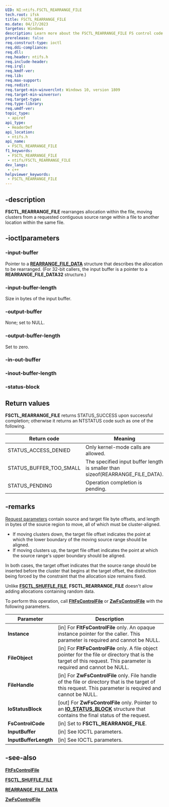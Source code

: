 ```yaml
---
UID: NI:ntifs.FSCTL_REARRANGE_FILE
tech.root: ifsk
title: FSCTL_REARRANGE_FILE
ms.date: 04/17/2023
targetos: Windows
description: Learn more about the FSCTL_REARRANGE_FILE FS control code.
prerelease: false
req.construct-type: ioctl
req.ddi-compliance: 
req.dll: 
req.header: ntifs.h
req.include-header: 
req.irql: 
req.kmdf-ver: 
req.lib: 
req.max-support: 
req.redist: 
req.target-min-winverclnt: Windows 10, version 1809
req.target-min-winversvr: 
req.target-type: 
req.type-library: 
req.umdf-ver: 
topic_type:
 - apiref
api_type:
 - HeaderDef
api_location:
 - ntifs.h
api_name:
 - FSCTL_REARRANGE_FILE
f1_keywords:
 - FSCTL_REARRANGE_FILE
 - ntifs/FSCTL_REARRANGE_FILE
dev_langs:
 - c++
helpviewer_keywords:
 - FSCTL_REARRANGE_FILE
---
```


## -description

**FSCTL_REARRANGE_FILE** rearranges allocation within the file, moving clusters from a requested contiguous source range within a file to another location within the same file.

## -ioctlparameters

### -input-buffer

Pointer to a [**REARRANGE_FILE_DATA**](ns-ntifs-rearrange_file_data.md) structure that describes the allocation to be rearranged. (For 32-bit callers, the input buffer is a pointer to a **REARRANGE_FILE_DATA32** structure.)

### -input-buffer-length

Size in bytes of the input buffer.

### -output-buffer

None; set to NULL.

### -output-buffer-length

Set to zero.

### -in-out-buffer

### -inout-buffer-length

### -status-block

## Return values

**FSCTL_REARRANGE_FILE** returns STATUS_SUCCESS upon successful completion; otherwise it returns an NTSTATUS code such as one of the following.

| Return code | Meaning |
| ----------- | ------- |
| STATUS_ACCESS_DENIED    | Only kernel-mode calls are allowed. |
| STATUS_BUFFER_TOO_SMALL | The specified input buffer length is smaller than sizeof(REARRANGE_FILE_DATA). |
| STATUS_PENDING          | Operation completion is pending. |

## -remarks

[Request parameters](ns-ntifs-rearrange_file_data.md) contain source and target file byte offsets, and length in bytes of the source region to move, all of which must be cluster-aligned.

* If moving clusters down, the target file offset indicates the point at which the lower boundary of the moving source range should be aligned.
* If moving clusters up, the target file offset indicates the point at which the source range's upper boundary should be aligned.

In both cases, the target offset indicates that the source range should be inserted before the cluster that begins at the target offset, the distinction being forced by the constraint that the allocation size remains fixed.

Unlike [**FSCTL_SHUFFLE_FILE**](ni-ntifs-fsctl_shuffle_file.md), **FSCTL_REARRANGE_FILE** doesn't allow adding allocations containing random data.

To perform this operation, call [**FltFsControlFile**](../fltkernel/nf-fltkernel-fltfscontrolfile.md) or [**ZwFsControlFile**](nf-ntifs-zwfscontrolfile.md) with the following parameters.

| Parameter | Description |
| --------- | ----------- |
| **Instance** | [in] For **FltFsControlFile** only. An opaque instance pointer for the caller. This parameter is required and cannot be NULL. |
| **FileObject** | [in] For **FltFsControlFile** only. A file object pointer for the file or directory that is the target of this request. This parameter is required and cannot be NULL. |
| **FileHandle** | [in] For **ZwFsControlFile** only. File handle of the file or directory that is the target of this request. This parameter is required and cannot be NULL. |
| **IoStatusBlock** | [out] For **ZwFsControlFile** only. Pointer to an [**IO_STATUS_BLOCK**](../wdm/ns-wdm-_io_status_block.md) structure that contains the final status of the request. |
| **FsControlCode** | [in] Set to **FSCTL_REARRANGE_FILE**. |
| **InputBuffer** | [in] See IOCTL parameters. |
| **InputBufferLength** | [in] See IOCTL parameters. |

## -see-also

[**FltFsControlFile**](../fltkernel/nf-fltkernel-fltfscontrolfile.md)

[**FSCTL_SHUFFLE_FILE**](ni-ntifs-fsctl_shuffle_file.md)

[**REARRANGE_FILE_DATA**](ns-ntifs-rearrange_file_data.md)

[**ZwFsControlFile**](nf-ntifs-zwfscontrolfile.md)